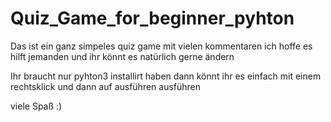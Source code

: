 # Quiz_Game_for_beginner_pyhton
Das ist ein ganz simpeles quiz game mit vielen kommentaren ich hoffe es hilft jemanden und ihr könnt es natürlich gerne ändern 

Ihr braucht nur pyhton3 installirt haben dann könnt ihr es einfach mit einem rechtsklick und dann auf ausführen ausführen

viele Spaß :)
